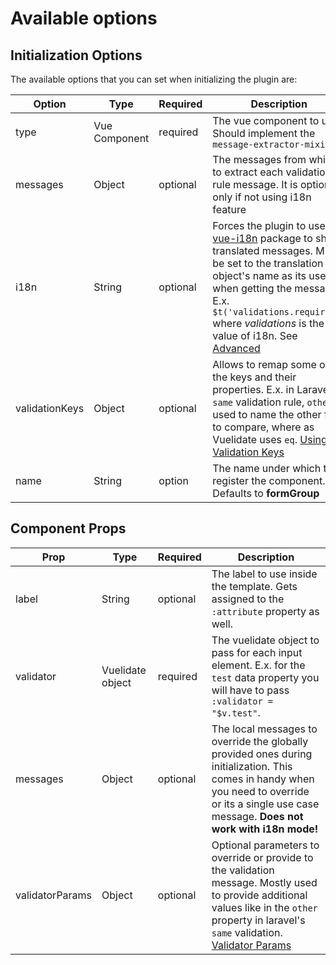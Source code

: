 # Available options

## Initialization Options
The available options that you can set when initializing the plugin are:

 Option | Type | Required | Description
    ---| --- | --- | ---
 type | Vue Component | required | The vue component to use. Should implement the `message-extractor-mixin`
 messages | Object | optional | The messages from which to extract each validation rule message. It is optional only if not using i18n feature
 i18n | String | optional | Forces the plugin to use the [vue-i18n](https://github.com/kazupon/vue-i18n) package to show translated messages. Must be set to the translation object's name as its used when getting the messages. E.x. `$t('validations.required')` where *validations* is the value of i18n. See [Advanced](./advanced.md#i18n)
 validationKeys | Object | optional | Allows to remap some of the keys and their properties. E.x. in Laravel's `same` validation rule, `other` is used to name the other field to compare, where as Vuelidate uses `eq`. [Using Validation Keys](./advanced.md#validation-keys)
 name | String | option |  The name under which to register the component. Defaults to **formGroup**

## Component Props

Prop | Type | Required | Description
    ---| --- | --- | ---
 label | String | optional | The label to use inside the template. Gets assigned to the `:attribute` property as well.
 validator | Vuelidate object | required | The vuelidate object to pass for each input element. E.x. for the `test` data property you will have to pass `:validator = "$v.test"`.
 messages | Object | optional | The local messages to override the globally provided ones during initialization. This comes in handy when you need to override or its a single use case message. **Does not work with i18n mode!**
 validatorParams | Object | optional | Optional parameters to override or provide to the validation message. Mostly used to provide additional values like in the `other` property in laravel's `same` validation. [Validator Params](./advanced.md#validator-params)
